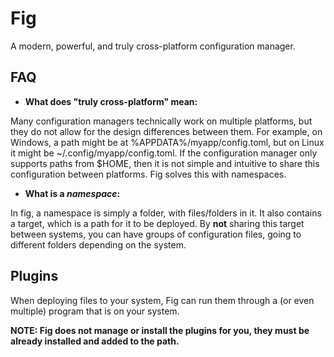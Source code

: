 # Fig

A modern, powerful, and truly cross-platform configuration manager.

## FAQ

- **What does "truly cross-platform" mean:**

Many configuration managers technically work on multiple platforms, but they do not allow
for the design differences between them. For example, on Windows, a path might be at %APPDATA%/myapp/config.toml,
but on Linux it might be ~/.config/myapp/config.toml. If the configuration manager only supports paths from $HOME, then
it is
not simple and intuitive to share this configuration between platforms. Fig solves this with namespaces.

- **What is a _namespace_:**

In fig, a namespace is simply a folder, with files/folders in it. It also contains a target, which is a path for it to
be deployed. By **not** sharing this target between systems, you can have groups of configuration files, going to
different folders depending on the system.

## Plugins

When deploying files to your system, Fig can run them through a (or even multiple) program that is on your system.


**NOTE: Fig does not manage or install the plugins for you, they must be already installed and added to the path.**